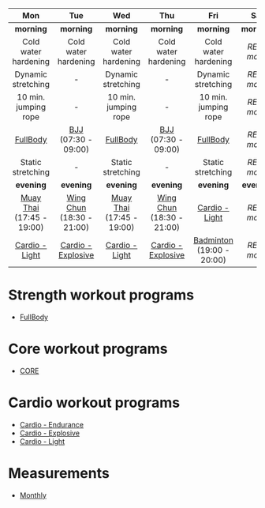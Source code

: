 | Mon | Tue | Wed | Thu | Fri | Sat | Sun |
|:-:|:-:|:-:|:-:|:-:|:-:|:-:|
| **morning** | **morning** | **morning** | **morning** | **morning** | **morning** | |
| Cold water hardening | Cold water hardening | Cold water hardening | Cold water hardening | Cold water hardening | *REST mode* | Cold water hardening |
| Dynamic stretching | *-* | Dynamic stretching | *-* | Dynamic stretching | *REST mode* | Dynamic stretching |
| 10 min. jumping rope | *-* | 10 min. jumping rope | *-* | 10 min. jumping rope | *REST mode* | 10 min. jumping rope |
| [FullBody](https://github.com/mobsikx/workout/blob/master/FullBody.md) | [BJJ](https://www.lannagym.cz/rozvrh/) (07:30 - 09:00) | [FullBody](https://github.com/mobsikx/workout/blob/master/FullBody.md) | [BJJ](https://www.lannagym.cz/rozvrh/) (07:30 - 09:00) | [FullBody](https://github.com/mobsikx/workout/blob/master/FullBody.md) | *REST mode* | [CORE](https://github.com/mobsikx/workout/blob/master/Core.md) |
| Static stretching | *-* | Static stretching | *-* | Static stretching | *REST mode* | [Cardio - Endurance](https://github.com/mobsikx/workout/blob/master/Cardio-Endurance.md) |
| **evening** | **evening** | **evening** | **evening** | **evening** | **evening** | |
| [Muay Thai](https://www.lannagym.cz/rozvrh/) (17:45 - 19:00) | [Wing Chun](https://www.wingchunpraha.cz) (18:30 - 21:00) | [Muay Thai](https://www.lannagym.cz/rozvrh/) (17:45 - 19:00) | [Wing Chun](https://www.wingchunpraha.cz) (18:30 - 21:00) | [Cardio - Light](https://github.com/mobsikx/workout/blob/master/Cardio-Light.md) | *REST mode* | *REST mode* |
| [Cardio - Light](https://github.com/mobsikx/workout/blob/master/Cardio-Light.md) | [Cardio - Explosive](https://github.com/mobsikx/workout/blob/master/Cardio-Explosive.md) | [Cardio - Light](https://github.com/mobsikx/workout/blob/master/Cardio-Light.md) | [Cardio - Explosive](https://github.com/mobsikx/workout/blob/master/Cardio-Explosive.md) | [Badminton](http://www.ruzova5.cz/cs/badminton/) (19:00 - 20:00) | *REST mode* | *REST mode* |

# Strength workout programs
* [FullBody](https://github.com/mobsikx/workout/blob/master/FullBody.md)

# Core workout programs
* [CORE](https://github.com/mobsikx/workout/blob/master/Core.md)

# Cardio workout programs
* [Cardio - Endurance](https://github.com/mobsikx/workout/blob/master/Cardio-Endurance.md)
* [Cardio - Explosive](https://github.com/mobsikx/workout/blob/master/Cardio-Explosive.md)
* [Cardio - Light](https://github.com/mobsikx/workout/blob/master/Cardio-Light.md)

# Measurements
* [Monthly](https://onedrive.live.com/edit.aspx?resid=201A2B187B4F6840!127&app=Excel&wdnd=1&wdPreviousSession=d4c29844%2D4119%2D400d%2Da5bd%2D41ce04693cb3)
